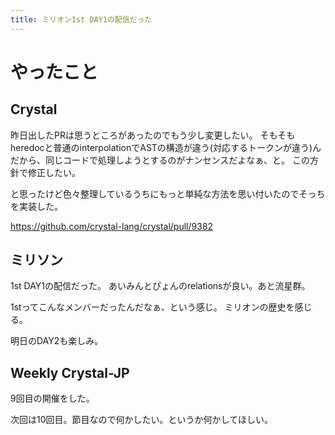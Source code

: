 ```yaml
---
title: ミリオン1st DAY1の配信だった
---
```


# やったこと

## Crystal

昨日出したPRは思うところがあったのでもう少し変更したい。
そもそもheredocと普通のinterpolationでASTの構造が違う(対応するトークンが違う)んだから、同じコードで処理しようとするのがナンセンスだよなぁ、と。
この方針で修正したい。

と思ったけど色々整理しているうちにもっと単純な方法を思い付いたのでそっちを実装した。

<https://github.com/crystal-lang/crystal/pull/9382>

## ミリソン

1st DAY1の配信だった。
あいみんとぴょんのrelationsが良い。あと流星群。

1stってこんなメンバーだったんだなぁ、という感じ。
ミリオンの歴史を感じる。

明日のDAY2も楽しみ。

## Weekly Crystal-JP

9回目の開催をした。

次回は10回目。節目なので何かしたい。というか何かしてほしい。
